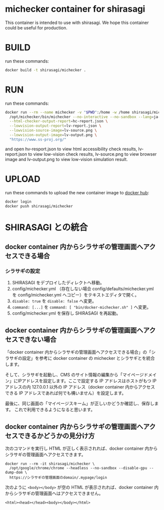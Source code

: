 michecker container for shirasagi
====

This container is intended to use with shirasagi.
We hope this container could be useful for production.

# BUILD

run these commands:

~~~bash
docker build -t shirasagi/michecker .
~~~

# RUN

run these commands:

~~~bash
docker run --rm --name michecker -v "$PWD":/home -w /home shirasagi/michecker \
  /opt/michecker/bin/michecker --no-interactive --no-sandbox --lang=ja-JP \
  --html-checker-output-report=hc-report.json \
  --lowvision-output-report=lv-report.json \
  --lowvision-source-image=lv-source.png \
  --lowvision-output-image=lv-output.png \
  "https://www.ss-proj.org/"
~~~

and open hv-resport.json to view html accessibility check results,
lv-report.json to view low-vision check results,
lv-source.png to view browser image
and lv-output.png to view low-vision simulation result.

# UPLOAD

run these commands to upload the new container image to [docker hub](https://hub.docker.com/):

~~~bash
docker login
docker push shirasagi/michecker
~~~

# SHIRASAGI との統合

## docker container 内からシラサギの管理画面へアクセスできる場合

### シラサギの設定

1. SHIRASAGI をデプロイしたディレクトへ移動。
2. config/michecker.yml （存在しない場合 config/defaults/michecker.yml を config/michecker.yml へコピー）をテキストエディタで開く。
3. `disable: true` を `disable: false` へ変更。
4. `command: [...]` を `command: [ "bin/docker-michecker.sh" ]` へ変更。
5. config/michecker.yml を保存し SHIRASAGI を再起動。

## docker container 内からシラサギの管理画面へアクセスできない場合

「docker container 内からシラサギの管理画面へアクセスできる場合」の「シラサギの設定」を参考に docker container の michecker とシラサギとを統合します。

そして、シラサギを起動し、CMS のサイト情報の編集から「マイページドメイン」にIPアドレスを設定します。ここで設定する IP アドレスはホストがもつ IP アドレスの内 127.0.0.1 以外の IP アドレス（docker container 内からアクセスできる IP アドレスであれば何でも構いません）を設定します。

最後に、同じ画面の「マイページスキーム」が正しいかどうか確認し、保存します。
これで利用できるようになると思います。

## docker container 内からシラサギの管理画面へアクセスできるかどうかの見分け方

次のコマンドを実行し HTML が正しく表示されれば、docker container 内からシラサギの管理画面へアクセスできます。

~~~
docker run --rm -it shirasagi/michecker \
  /opt/google/chrome/chrome --headless --no-sandbox --disable-gpu --dump-dom \
  https://シラサギの管理画面のdomain/.mypage/login
~~~

次のように `<body></body>` が空の HTML が表示されれば、docker container 内からシラサギの管理画面へはアクセスできません。

~~~
<html><head></head><body></body></html>
~~~
